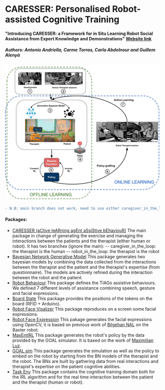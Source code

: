 # CARESSER: Personalised Robot-assisted Cognitive Training

#### "Introducing CARESSER: a Framework for in Situ Learning Robot Social Assistance from Expert Knowledge and Demonstrations" [Website link](http://www.iri.upc.edu/groups/perception/#CARESSER)

##### Authors: Antonio Andriella, Carme Torras, Carla Abdelnour and Guillem Alenyà

![Screenshot](CARESSER.png)


```diff
- N.B: main branch does not work, need to use either caregiver_in_the_loop or robot_in_the_loop
```

#### Packages:
- [CARESSER (aCtive leARning agEnt aSsiStive bEhaviouR)](https://github.com/aandriella/CARESSER)
The main package in change of generating the exercise and managing the interactions between the patients and the therapist (either human or robot). It has two branches (ignore the main):
-- caregiver_in_the_loop: the therapist is the human
-- robot_in_the_loop: the therapist is the robot
- [Bayesian Network Generative Model](https://github.com/aandriella/BN_GenerativeModel)
This package generates two bayesian models by combining the data collected from the interactions between the therapist and the patient and the therapist's expertise (from questionnaire). The models are actively refined during the interaction between the robot and the patient.
- [Robot Behaviour](https://github.com/aandriella/robot_behaviour)
This package defines the TIAGo assistive behaviours. We defined 7 different levels of assistance combining speech, gesture and facial expressions.
- [Board State](https://github.com/aandriella/board_state)
This package provides the positions of the tokens on the board (RFID + Arduino).
- [Robot Face Visalizer](https://github.com/aandriella/robot_face_visualizer)
This package reproduces on a screen some facial expressions.
- [Robot Face Expression](https://github.com/aandriella/robot_face_expression)
This pakage generates the facial expressions using OpenCV, it is based on previous work of [Bilgehan NAL](https://github.com/bilgehannal/baxter_face_software) on the Baxter robot.
- [MaxEntIRL](https://github.com/aandriella/MaxEntIRL)
This package generates the robot's policy by the data provided by the GOAL simulator. It is based on the work of [Maximilian Luz](https://github.com/qzed/irl-maxent).
- [GOAL sim](https://github.com/aandriella/GOAL)
This package generates the simulation as well as the policy to embed on the robot by starting from the BN models of the therapist and the robot. The BNs are built by gathering data from real interactions and therapist's expertise on the patient cognitive abilities.
- [Task Env](https://github.com/aandriella/task_environment)
This package contains the cognitive training domain both for the IRL algorithm and for the real time interaction between the patient and the therapist (human or robot).
